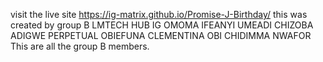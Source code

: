 visit the live site https://ig-matrix.github.io/Promise-J-Birthday/
this was created by group B LMTECH HUB 
IG OMOMA
IFEANYI UMEADI
CHIZOBA ADIGWE
PERPETUAL OBIEFUNA
CLEMENTINA OBI
CHIDIMMA NWAFOR
This are all the group B members.